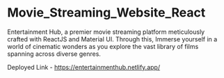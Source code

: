 # Movie_Streaming_Website_React
Entertainment Hub, a premier movie streaming platform meticulously crafted with ReactJS and Material UI. Through this, Immerse yourself in a world of cinematic wonders as you explore the vast library of films spanning across diverse genres.

Deployed Link - https://entertainmenthub.netlify.app/
